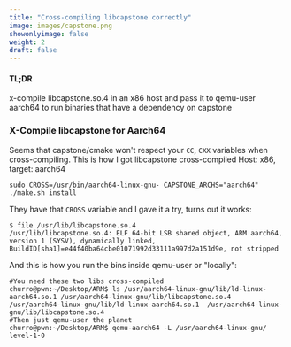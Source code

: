 ```yaml
---
title: "Cross-compiling libcapstone correctly"
image: images/capstone.png
showonlyimage: false
weight: 2
draft: false
---
```

#### TL;DR

x-compile libcapstone.so.4 in an x86 host and pass it to qemu-user aarch64 to run binaries that have a dependency on capstone

### X-Compile libcapstone for Aarch64

Seems that capstone/cmake won't respect your `CC`, `CXX` variables when cross-compiling. This is how I got libcapstone cross-compiled Host: x86, target: aarch64
```shell
sudo CROSS=/usr/bin/aarch64-linux-gnu- CAPSTONE_ARCHS="aarch64" ./make.sh install 
```
They have that `CROSS` variable  and I gave it a try, turns out it works:
```shell
$ file /usr/lib/libcapstone.so.4 
/usr/lib/libcapstone.so.4: ELF 64-bit LSB shared object, ARM aarch64, version 1 (SYSV), dynamically linked, BuildID[sha1]=e44f40ba64cbe01071992d33111a997d2a151d9e, not stripped
```
 

And this is how you run the bins inside qemu-user or "locally":
```shell
#You need these two libs cross-compiled
churro@pwn:~/Desktop/ARM$ ls /usr/aarch64-linux-gnu/lib/ld-linux-aarch64.so.1 /usr/aarch64-linux-gnu/lib/libcapstone.so.4 
/usr/aarch64-linux-gnu/lib/ld-linux-aarch64.so.1  /usr/aarch64-linux-gnu/lib/libcapstone.so.4
#Then just qemu-user the planet 
churro@pwn:~/Desktop/ARM$ qemu-aarch64 -L /usr/aarch64-linux-gnu/  level-1-0 
```

